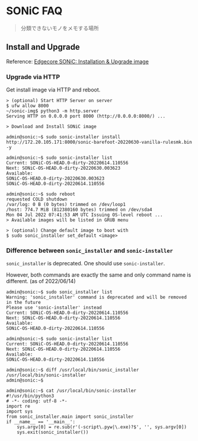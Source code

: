 # SONiC FAQ

> 分類できないモノをメモする場所

## Install and Upgrade

Reference: [Edgecore SONiC: Installation & Upgrade image](https://support.edge-core.com/hc/en-us/articles/900000208626--Edgecore-SONiC-Installation-Upgrade-image)


### Upgrade via HTTP

Get install image via HTTP and reboot.

```
> (optional) Start HTTP Server on server
$ ufw allow 8000
~/sonic-img$ python3 -m http.server
Serving HTTP on 0.0.0.0 port 8000 (http://0.0.0.0:8000/) ...

> Download and Install SONiC image

admin@sonic:~$ sudo sonic-installer install http://172.20.105.171:8000/sonic-barefoot-20220630-vanilla-rulesmk.bin -y

admin@sonic:~$ sudo sonic-installer list
Current: SONiC-OS-HEAD.0-dirty-20220614.110556
Next: SONiC-OS-HEAD.0-dirty-20220630.003623
Available:
SONiC-OS-HEAD.0-dirty-20220630.003623
SONiC-OS-HEAD.0-dirty-20220614.110556

admin@sonic:~$ sudo reboot
requested COLD shutdown
/var/log: 0 B (0 bytes) trimmed on /dev/loop1
/host: 774.7 MiB (812380160 bytes) trimmed on /dev/sda4
Mon 04 Jul 2022 07:41:53 AM UTC Issuing OS-level reboot ...
> Available images will be listed in GRUB menu

> (optional) Change default image to boot with
$ sudo sonic_installer set_default <image>
```

### Difference between `sonic_installer` and `sonic-installer`

`sonic_installer` is deprecated. One should use `sonic-installer`.

However, both commands are exactly the same and only command name is different. (as of 2022/06/14)

```
admin@sonic:~$ sudo sonic_installer list
Warning: 'sonic_installer' command is deprecated and will be removed in the future
Please use 'sonic-installer' instead
Current: SONiC-OS-HEAD.0-dirty-20220614.110556
Next: SONiC-OS-HEAD.0-dirty-20220614.110556
Available:
SONiC-OS-HEAD.0-dirty-20220614.110556

admin@sonic:~$ sudo sonic-installer list
Current: SONiC-OS-HEAD.0-dirty-20220614.110556
Next: SONiC-OS-HEAD.0-dirty-20220614.110556
Available:
SONiC-OS-HEAD.0-dirty-20220614.110556

admin@sonic:~$ diff /usr/local/bin/sonic_installer /usr/local/bin/sonic-installer
admin@sonic:~$

admin@sonic:~$ cat /usr/local/bin/sonic-installer
#!/usr/bin/python3
# -*- coding: utf-8 -*-
import re
import sys
from sonic_installer.main import sonic_installer
if __name__ == '__main__':
    sys.argv[0] = re.sub(r'(-script\.pyw|\.exe)?$', '', sys.argv[0])
    sys.exit(sonic_installer())
```
